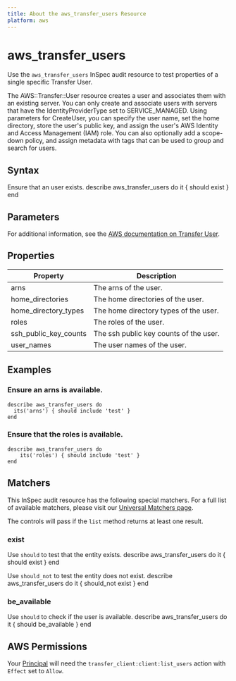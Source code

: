```yaml
---
title: About the aws_transfer_users Resource
platform: aws
---
```


# aws\_transfer\_users

Use the `aws_transfer_users` InSpec audit resource to test properties of a single specific Transfer User.

The AWS::Transfer::User resource creates a user and associates them with an existing server. You can only create and associate users with servers that have the IdentityProviderType set to SERVICE_MANAGED. Using parameters for CreateUser, you can specify the user name, set the home directory, store the user's public key, and assign the user's AWS Identity and Access Management (IAM) role. You can also optionally add a scope-down policy, and assign metadata with tags that can be used to group and search for users.

## Syntax

Ensure that an user exists.
    describe aws_transfer_users do
      it { should exist }
    end

## Parameters

For additional information, see the [AWS documentation on Transfer User](https://docs.aws.amazon.com/AWSCloudFormation/latest/UserGuide/aws-resource-transfer-user.html).

## Properties

| Property | Description|
| --- | --- |
| arns | The arns of the user. |
| home_directories | The home directories of the user. |
| home_directory_types | The home directory types of the user. |
| roles | The roles of the user. |
| ssh_public_key_counts | The ssh public key counts of the user. |
| user_names | The user names of the user. |

## Examples

### Ensure an arns is available.
    describe aws_transfer_users do
      its('arns') { should include 'test' }
    end

### Ensure that the roles is available.
    describe aws_transfer_users do
        its('roles') { should include 'test' }
    end

## Matchers

This InSpec audit resource has the following special matchers. For a full list of available matchers, please visit our [Universal Matchers page](https://www.inspec.io/docs/reference/matchers/).

The controls will pass if the `list` method returns at least one result.

### exist

Use `should` to test that the entity exists.
    describe aws_transfer_users do
      it { should exist }
    end

Use `should_not` to test the entity does not exist.
    describe aws_transfer_users do
      it { should_not exist }
    end

### be_available

Use `should` to check if the user is available.
    describe aws_transfer_users do
      it { should be_available }
    end

## AWS Permissions

Your [Principal](https://docs.aws.amazon.com/IAM/latest/UserGuide/intro-structure.html#intro-structure-principal) will need the `transfer_client:client:list_users` action with `Effect` set to `Allow`.